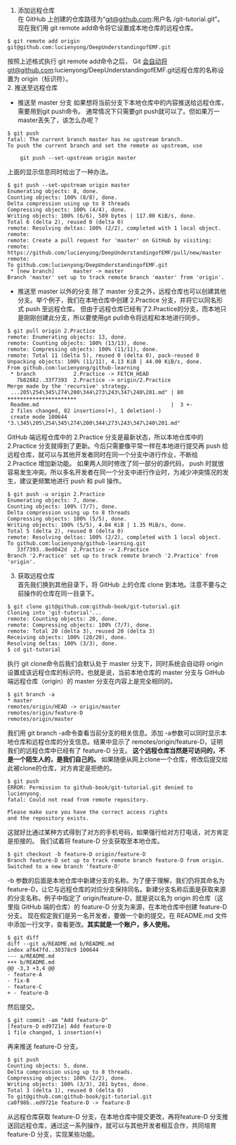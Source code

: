 1. 添加远程仓库  
在 GitHub 上创建的仓库路径为“git@github.com:用户名 \/git-tutorial.git”。现在我们用 git remote add命令将它设置成本地仓库的远程仓库。
```
$ git remote add origin git@github.com:lucienyong/DeepUnderstandingofEMF.git
```
按照上述格式执行 git remote add命令之后， Git 会自动将git@github.com:lucienyong/DeepUnderstandingofEMF.git远程仓库的名称设置为 origin（标识符）。  
2. 推送至远程仓库  
- 推送至 master 分支
如果想将当前分支下本地仓库中的内容推送给远程仓库，需要用到git push命令。
通常情况下只需要git push就可以了。但如果万一master丢失了，该怎么办呢？
```
$ git push
fatal: The current branch master has no upstream branch.
To push the current branch and set the remote as upstream, use

    git push --set-upstream origin master
```
上面的显示信息同时给出了一种办法。
```
$ git push --set-upstream origin master
Enumerating objects: 8, done.
Counting objects: 100% (8/8), done.
Delta compression using up to 8 threads
Compressing objects: 100% (4/4), done.
Writing objects: 100% (6/6), 589 bytes | 117.00 KiB/s, done.
Total 6 (delta 2), reused 0 (delta 0)
remote: Resolving deltas: 100% (2/2), completed with 1 local object.
remote:
remote: Create a pull request for 'master' on GitHub by visiting:
remote:      https://github.com/lucienyong/DeepUnderstandingofEMF/pull/new/master
remote:
To github.com:lucienyong/DeepUnderstandingofEMF.git
 * [new branch]      master -> master
Branch 'master' set up to track remote branch 'master' from 'origin'.
```
- 推送至 master 以外的分支
除了 master 分支之外，远程仓库也可以创建其他分支。举个例子，我们在本地仓库中创建 2.Practice 分支，并将它以同名形式 push 至远程仓库。
但由于远程仓库已经有了2.Practice的分支，而本地只是刚刚创建此分支，所以要使用git pull命令将远程和本地进行同步。
```
$ git pull origin 2.Practice
remote: Enumerating objects: 13, done.
remote: Counting objects: 100% (13/13), done.
remote: Compressing objects: 100% (11/11), done.
remote: Total 11 (delta 5), reused 0 (delta 0), pack-reused 0
Unpacking objects: 100% (11/11), 4.13 KiB | 44.00 KiB/s, done.
From github.com:lucienyong/github-learning
 * branch            2.Practice -> FETCH_HEAD
   7b82882..33f7393  2.Practice -> origin/2.Practice
Merge made by the 'recursive' strategy.
 ...205\254\345\274\200\344\273\243\347\240\201.md" | 80 ++++++++++++++++++++++
 Readme.md                                          |  3 +-
 2 files changed, 82 insertions(+), 1 deletion(-)
 create mode 100644 "3.\345\205\254\345\274\200\344\273\243\347\240\201.md"
```
GitHub 端远程仓库中的 2.Practice 分支是最新状态，所以本地仓库中的 2.Practice 分支就得到了更新。今后只需要像平常一样在本地进行提交再 push 给远程仓库，就可以与其他开发者同时在同一个分支中进行作业，不断给 2.Practice 增加新功能。
如果两人同时修改了同一部分的源代码， push 时就很容易发生冲突。所以多名开发者在同一个分支中进行作业时，为减少冲突情况的发生，建议更频繁地进行 push 和 pull 操作。
```
$ git push -u origin 2.Practice
Enumerating objects: 7, done.
Counting objects: 100% (7/7), done.
Delta compression using up to 8 threads
Compressing objects: 100% (5/5), done.
Writing objects: 100% (5/5), 4.04 KiB | 1.35 MiB/s, done.
Total 5 (delta 2), reused 0 (delta 0)
remote: Resolving deltas: 100% (2/2), completed with 1 local object.
To github.com:lucienyong/github-learning.git
   33f7393..8ed042d  2.Practice -> 2.Practice
Branch '2.Practice' set up to track remote branch '2.Practice' from 'origin'.
```  
3. 获取远程仓库  
首先我们换到其他目录下，将 GitHub 上的仓库 clone 到本地。注意不要与之前操作的仓库在同一目录下。
```
$ git clone git@github.com:github-book/git-tutorial.git
Cloning into 'git-tutorial'...
remote: Counting objects: 20, done.
remote: Compressing objects: 100% (7/7), done.
remote: Total 20 (delta 3), reused 20 (delta 3)
Receiving objects: 100% (20/20), done.
Resolving deltas: 100% (3/3), done.
$ cd git-tutorial
```
执行 git clone命令后我们会默认处于 master 分支下，同时系统会自动将 origin 设置成该远程仓库的标识符。也就是说，当前本地仓库的 master 分支与 GitHub 端远程仓库（origin）的 master 分支在内容上是完全相同的。
```
$ git branch -a
* master
remotes/origin/HEAD -> origin/master
remotes/origin/feature-D
remotes/origin/master
```
我们用 git branch -a命令查看当前分支的相关信息。添加 -a参数可以同时显示本地仓库和远程仓库的分支信息。结果中显示了 remotes/origin/feature-D，证明我们的远程仓库中已经有了 feature-D 分支。
**这个远程仓库当然是可访问的，不是一个陌生人的，是我们自己的。**
如果随便从网上clone一个仓库，修改后提交给此被clone的仓库，对方肯定是拒绝的。
```
$ git push
ERROR: Permission to github-book/git-tutorial.git denied to lucienyong.
fatal: Could not read from remote repository.

Please make sure you have the correct access rights
and the repository exists.
```
这就好比通过某种方式得到了对方的手机号码，如果强行给对方打电话，对方肯定是拒接的。
我们试着将 feature-D 分支获取至本地仓库。
```
$ git checkout -b feature-D origin/feature-D
Branch feature-D set up to track remote branch feature-D from origin.
Switched to a new branch 'feature-D'
```
-b 参数的后面是本地仓库中新建分支的名称。为了便于理解，我们仍将其命名为 feature-D，让它与远程仓库的对应分支保持同名。新建分支名称后面是获取来源的分支名称。例子中指定了 origin/feature-D，就是说以名为 origin 的仓库（这里指 GitHub 端的仓库）的 feature-D 分支为来源，在本地仓库中创建 feature-D 分支。
现在假定我们是另一名开发者，要做一个新的提交。在 README.md 文件中添加一行文字，查看更改。**其实就是一个账户，多人使用。**
```
$ git diff
diff --git a/README.md b/README.md
index af647fd..30378c9 100644
--- a/README.md
+++ b/README.md
@@ -3,3 +3,4 @@
- feature-A
- fix-B
- feature-C
+ - feature-D
```
然后提交。
```
$ git commit -am "Add feature-D"
[feature-D ed9721e] Add feature-D
1 file changed, 1 insertion(+)
```
再来推送 feature-D 分支。
```
$ git push
Counting objects: 5, done.
Delta compression using up to 8 threads.
Compressing objects: 100% (2/2), done.
Writing objects: 100% (3/3), 281 bytes, done.
Total 3 (delta 1), reused 0 (delta 0)
To git@github.com:github-book/git-tutorial.git
ca0f98b..ed9721e feature-D -> feature-D
```
从远程仓库获取 feature-D 分支，在本地仓库中提交更改，再将feature-D 分支推送回远程仓库，通过这一系列操作，就可以与其他开发者相互合作，共同培育 feature-D 分支，实现某些功能。
